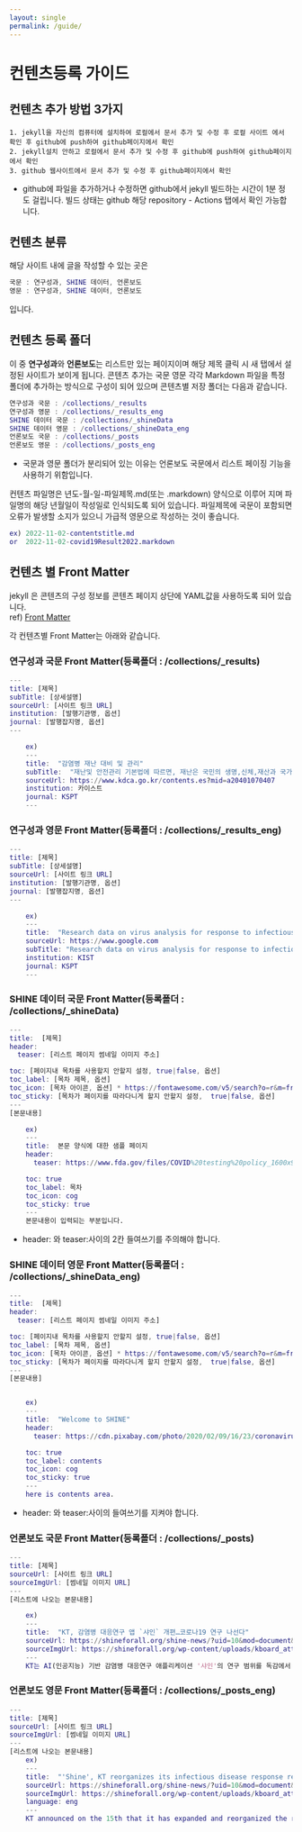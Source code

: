 ```yaml
---
layout: single
permalink: /guide/
---
```

# 컨텐츠등록 가이드

## 컨텐츠 추가 방법 3가지
    1. jekyll을 자신의 컴퓨터에 설치하여 로컬에서 문서 추가 및 수정 후 로컬 사이트 에서 확인 후 github에 push하여 github페이지에서 확인
    2. jekyll설치 안하고 로컬에서 문서 추가 및 수정 후 github에 push하여 github페이지에서 확인
    3. github 웹사이트에서 문서 추가 및 수정 후 github페이지에서 확인

* github에 파일을 추가하거나 수정하면 github에서 jekyll 빌드하는 시간이 1분 정도 걸립니다. 빌드 상태는 github 해당 repository - Actions 탭에서 확인 가능합니다.


## 컨텐츠 분류
해당 사이트 내에 글을 작성할 수 있는 곳은
```m
국문 : 연구성과, SHINE 데이터, 언론보도
영문 : 연구성과, SHINE 데이터, 언론보도
```
입니다.

## 컨텐츠 등록 폴더
이 중 **연구성과**와 **언론보도**는 리스트만 있는 페이지이며 해당 제목 클릭 시 새 탭에서 설정된 사이트가 보이게 됩니다.
콘텐츠 추가는 국문 영문 각각 Markdown 파일을 특정 폴더에 추가하는 방식으로 구성이 되어 있으며 콘텐츠별 저장 폴더는 다음과 같습니다.
```m
연구성과 국문 : /collections/_results
연구성과 영문 : /collections/_results_eng
SHINE 데이터 국문 : /collections/_shineData
SHINE 데이터 영문 : /collections/_shineData_eng
언론보도 국문 : /collections/_posts
언론보도 영문 : /collections/_posts_eng
```
* 국문과 영문 폴더가 분리되어 있는 이유는 언론보도 국문에서 리스트 페이징 기능을 사용하기 위함입니다.

컨텐츠 파일명은 년도-월-일-파일제목.md(또는 .markdown) 양식으로 이루어 지며 파일명의 해당 년월일이 작성일로 인식되도록 되어 있습니다. 파일제목에 국문이 포함되면 오류가 발생할 소지가 있으니 가급적 영문으로 작성하는 것이 좋습니다.
```m
ex) 2022-11-02-contentstitle.md
or  2022-11-02-covid19Result2022.markdown
```

## 컨텐츠 별 Front Matter
jekyll 은 콘텐츠의 구성 정보를 콘텐츠 페이지 상단에 YAML값을 사용하도록 되어 있습니다.  
ref) [Front Matter](https://jekyllrb.com/docs/front-matter/)

각 컨텐츠별 Front Matter는 아래와 같습니다.

### 연구성과 국문 Front Matter(등록폴더 : /collections/_results)
```m
---
title: [제목]
subTitle: [상세설명]
sourceUrl: [사이트 링크 URL]
institution: [발행기관명, 옵션]
journal: [발행잡지명, 옵션]
---

    ex)
    ---
    title:  "감염병 재난 대비 및 관리"
    subTitle:  "재난및 안전관리 기본법에 따르면, 재난은 국민의 생명,신체,재산과 국가에 피해를 주거나"
    sourceUrl: https://www.kdca.go.kr/contents.es?mid=a20401070407
    institution: 카이스트
    journal: KSPT
    ---
```

### 연구성과 영문 Front Matter(등록폴더 : /collections/_results_eng)
```m
---
title: [제목]
subTitle: [상세설명]
sourceUrl: [사이트 링크 URL]
institution: [발행기관명, 옵션]
journal: [발행잡지명, 옵션]
---

    ex)
    ---
    title:  "Research data on virus analysis for response to infectious diseases Part. 5"
    sourceUrl: https://www.google.com
    subTitle: "Research data on virus analysis for response to infectious diseases sub title  diseases sub title 5"
    institution: KIST
    journal: KSPT
    ---
```

### SHINE 데이터 국문 Front Matter(등록폴더 : /collections/_shineData)
```m
---
title:  [제목]
header:
  teaser: [리스트 페이지 썸네일 이미지 주소]

toc: [페이지내 목차를 사용할지 안할지 설정, true|false, 옵션]
toc_label: [목차 제목, 옵션]
toc_icon: [목차 아이콘, 옵션] * https://fontawesome.com/v5/search?o=r&m=free&s=solid 페이지에서 아이콘 네임. 저자권 확인 할 것.
toc_sticky: [목차가 페이지를 따라다니게 할지 안할지 설정,  true|false, 옵션]
---
[본문내용]

    ex)
    ---
    title:  본문 양식에 대한 샘플 페이지
    header:
      teaser: https://www.fda.gov/files/COVID%20testing%20policy_1600x900_0.png # 리스트 페이지 썸네일 이미지 주소

    toc: true
    toc_label: 목차
    toc_icon: cog
    toc_sticky: true
    ---
    본문내용이 입력되는 부분입니다.
```
* header: 와 teaser:사이의 2칸 들여쓰기를 주의해야 합니다.



### SHINE 데이터 영문 Front Matter(등록폴더 : /collections/_shineData_eng)
```m
---
title:  [제목]
header:
  teaser: [리스트 페이지 썸네일 이미지 주소]

toc: [페이지내 목차를 사용할지 안할지 설정, true|false, 옵션]
toc_label: [목차 제목, 옵션]
toc_icon: [목차 아이콘, 옵션] * https://fontawesome.com/v5/search?o=r&m=free&s=solid 페이지에서 아이콘 네임. 저자권 확인 할 것.
toc_sticky: [목차가 페이지를 따라다니게 할지 안할지 설정,  true|false, 옵션]
---
[본문내용]


    ex)
    ---
    title:  "Welcome to SHINE"
    header:
      teaser: https://cdn.pixabay.com/photo/2020/02/09/16/23/coronavirus-4833754_960_720.jpg

    toc: true
    toc_label: contents
    toc_icon: cog
    toc_sticky: true      
    ---
    here is contents area.
```
* header: 와 teaser:사이의 들여쓰기를 지켜야 합니다.

### 언론보도 국문 Front Matter(등록폴더 : /collections/_posts)
```m
---
title: [제목]
sourceUrl: [사이트 링크 URL]
sourceImgUrl: [썸네일 이미지 URL]
---
[리스트에 나오는 본문내용]

    ex)
    ---
    title:  "KT, 감염병 대응연구 앱 `샤인` 개편…코로나19 연구 나선다"
    sourceUrl: https://shineforall.org/shine-news/?uid=10&mod=document&pageid=1
    sourceImgUrl: https://shineforall.org/wp-content/uploads/kboard_attached/1/202204/6253847cf19ce2830572.jpg
    ---
    KT는 AI(인공지능) 기반 감염병 대응연구 애플리케이션 '샤인'의 연구 범위를 독감에서 코로나19까지 확대 개편했다고 15일 밝혔다.
```

### 언론보도 영문 Front Matter(등록폴더 : /collections/_posts_eng)
```m
---
title: [제목]
sourceUrl: [사이트 링크 URL]
sourceImgUrl: [썸네일 이미지 URL]
---
[리스트에 나오는 본문내용]
    ex)
    ---
    title:  "'Shine', KT reorganizes its infectious disease response research app"
    sourceUrl: https://shineforall.org/shine-news/?uid=10&mod=document&pageid=1
    sourceImgUrl: https://shineforall.org/wp-content/uploads/kboard_attached/1/202204/6253847cf19ce2830572.jpg
    language: eng
    ---
    KT announced on the 15th that it has expanded and reorganized the research scope of its AI (artificial intelligence)-based infectious disease response research application 'Shine' from flu to COVID-19.
```